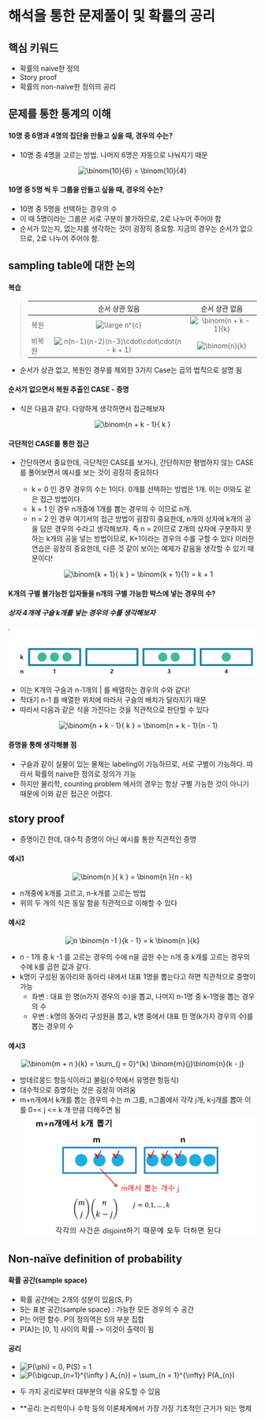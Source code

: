 # 해석을 통한 문제풀이 및 확률의 공리

## 핵심 키워드
* 확률의 naive한 정의
* Story proof
* 확률의 non-naive한 정의의 공리

## 문제를 통한 통계의 이해

#### 10명 중 6명과 4명의 집단을 만들고 싶을 때, 경우의 수는?
* 10명 중 4명을 고르는 방법. 나머지 6명은 자동으로 나눠지기 때문
<p align="center"><img src="https://latex.codecogs.com/gif.latex?\binom{10}{6}&space;=&space;\binom{10}{4}" title="\binom{10}{6} = \binom{10}{4}" /></p>

#### 10명 중 5명 씩 두 그룹을 만들고 싶을 때, 경우의 수는?

 * 10명 중 5명을 선택하는 경우의 수
 * 이 때 5명이라는 그룹은 서로 구분이 불가하므로, 2로 나누어 주어야 함
 * 순서가 있는지, 없는지를 생각하는 것이 굉장히 중요함. 지금의 경우는 순서가 없으므로, 2로 나누어 주어야 함.

##  sampling table에 대한 논의

#### 복습

> |                                     |  순서 상관 있음 | 순서 상관 없음
> |---|:---:|:---:|
>  | 복원 |<img src="https://latex.codecogs.com/gif.latex?\dpi{150}&space;\large&space;n^{c}" title="\large n^{c}" />| <img src="https://latex.codecogs.com/gif.latex?\binom{n&plus;k-1}{c}" title="\binom{n + k - 1}{k}" />|
>  | 비복원 | <img src="https://latex.codecogs.com/gif.latex?\dpi{150}&space;n(n-1)(n-2)(n-3)\cdot\cdot\cdot(n&space;-&space;k&space;&plus;&space;1)" title="n(n-1)(n-2)(n-3)\cdot\cdot\cdot(n - k + 1)" />| <img src="https://latex.codecogs.com/gif.latex?\dpi{150}&space;\binom{n}{k}" title="\binom{n}{k}" />||

* 순서가 상관 없고, 복원인 경우를 제외한 3가지 Case는 곱의 법칙으로 설명 됨

#### 순서가 없으면서 복원 추출인 CASE - 증명
* 식은 다음과 같다. 다양하게 생각하면서 접근해보자
<p align="center"><img src="https://latex.codecogs.com/gif.latex?\binom{n&space;&plus;&space;k&space;-&space;1}{&space;k&space;}" title="\binom{n + k - 1}{ k }" /></p>


#### 극단적인 CASE를 통한 접근
* 간단하면서 중요한데, 극단적인 CASE를 보거나, 간단하지만 평범하지 않는 CASE를 풀어보면서 예시를 보는 것이 굉장히 중요하다

  -  k = 0 인 경우
  경우의 수는 1이다. 0개를 선택하는 방법은 1개. 이는 0!와도 같은 접근 방법이다.
  - k = 1 인 경우
  n개중에 1개를 뽑는 경우의 수 이므로 n개.
  - n = 2 인 경우
  여기서의 접근 방법이 굉장히 중요한데, n개의 상자에 k개의 공을 담은 경우의 수라고 생각해보자.
  즉 n = 2이므로 2개의 상자에 구분하지 못하는 k개의 공을 넣는 방법이므로,
  K+1이라는 경우의 수를 구할 수 있다
  이러한 연습은 굉장히 중요한데, 다른 것 같이 보이는 예제가 같음을 생각할 수 있기 때문이다!
  <p align="center">  <img src="https://latex.codecogs.com/gif.latex?\binom{k&space;&plus;&space;1}{&space;k&space;}&space;=&space;\binom{k&space;&plus;&space;1}{1}&space;=&space;k&space;&plus;&space;1" title="\binom{k + 1}{ k } = \binom{k + 1}{1} = k + 1" /></p>



#### K개의 구별 불가능한 입자들을 n개의 구별 가능한 박스에 넣는 경우의 수?
##### 상자 4개에 구슬 k개를 넣는 경우의 수를 생각해보자
![img](https://github.com/koni114/Harvard_Statistics/blob/master/image/4%EA%B0%9C%EC%83%81%EC%9E%90k%EA%B0%9C%EA%B5%AC%EC%8A%AC.JPG)


* 이는 K개의 구슬과 n-1개의 | 를 배열하는 경우의 수와 같다!
* 작대기 n-1 를 배열한 위치에 따라서 구슬의 배치가 달라지기 때문
* 따라서 다음과 같은 식을 가진다는 것을 직관적으로 판단할 수 있다
  <p align="center"><img src="https://latex.codecogs.com/gif.latex?\binom{n&space;&plus;&space;k&space;&plus;&space;1}{&space;k&space;}&space;=&space;\binom{n&space;&plus;&space;k&space;&plus;&space;1}{n&space;-&space;1}" title="\binom{n + k - 1}{ k } = \binom{n + k - 1}{n - 1}" /></p>

#### 증명을 통해 생각해볼 점

* 구슬과 같이 실물이 있는 물체는 labeling이 가능하므로, 서로 구별이 가능하다. 따라서 확률의 naive한 정의로 정의가 가능
* 하지만 물리학, counting problem 에서의 경우는 항상 구별 가능한 것이 아니기 때문에 이와 같은 접근은 어렵다.

## story proof
* 증명이긴 한데, 대수적 증명이 아닌 예시를 통한 직관적인 증명

#### 예시1
<p align="center"><img src="https://latex.codecogs.com/gif.latex?\binom{n&space;}{&space;k&space;}&space;=&space;\binom{n&space;}{n&space;-&space;k}" title="\binom{n }{ k } = \binom{n }{n - k}" /></p>

* n개중에 k개를 고르고, n-k개를 고르는 방법
* 위의 두 개의 식은 동일 함을 직관적으로 이해할 수 있다

#### 예시2
<p align="center"><img src="https://latex.codecogs.com/gif.latex?n&space;\binom{n&space;-1&space;}{k&space;-&space;1}&space;=&space;k&space;\binom{n&space;}{k}" title="n \binom{n -1 }{k - 1} = k \binom{n }{k}" /></p>

*  n - 1개 중 k -1 를 고르는 경우의 수에 n을 곱한 수는 n개 중 k개를 고르는 경우의 수에 k를 곱한 값과 같다.
* k명이 구성된 동아리와 동아리 내에서 대표 1명을 뽑는다고 하면 직관적으로 증명이 가능
    - 좌변 : 대표 한 명(n가지 경우의 수)을 뽑고, 나머지 n-1명 중 k-1명을 뽑는 경우의 수
    - 우변 : k명의 동아리 구성원을 뽑고, k명 중에서 대표 한 명(k가지 경우의 수)를 뽑는 경우의 수

#### 예시3
<p align="center"><img src="https://latex.codecogs.com/gif.latex?\binom{m&space;&plus;&space;n&space;}{k}&space;=&space;\sum_{j&space;=&space;0}^{k}&space;\binom{m}{j}\binom{n}{k&space;-&space;j}" title="\binom{m + n }{k} = \sum_{j = 0}^{k} \binom{m}{j}\binom{n}{k - j}" /></p>

* 방데르몽드 항등식이라고 불림(수학에서 유명한 항등식)
* 대수적으로 증명하는 것은 굉장히 어려움
* m+n개에서 k개를 뽑는 경우의 수는 m 그룹, n그룹에서 각각 j개, k-j개를 뽑아 이를  0=< j  <= k 개 만큼 더해주면 됨
![img](https://github.com/koni114/Harvard_Statistics/blob/master/image/%EB%B0%A9%EB%8D%B0%EB%A5%B4%EB%AA%BD%EB%93%9C.JPG)

## Non-naïve definition of probability
#### 확률 공간(sample space)
* 확률 공간에는 2개의 성분이 있음(S, P)
* S는 표본 공간(sample space) : 가능한 모든 경우의 수 공간
* P는 어떤 함수. P의 정의역은 S의 부분 집합
* P(A)는 [0, 1] 사이의 확률 -> 이것이 출력이 됨

#### 공리
* <img src="https://latex.codecogs.com/gif.latex?P(\phi)&space;=&space;0,&space;P(S)&space;=&space;1" title="P(\phi) = 0, P(S) = 1" />
* <img src="https://latex.codecogs.com/gif.latex?P(\bigcup_{n=1}^{\infty&space;}&space;A_{n})&space;=&space;\sum_{n&space;=&space;1}^{\infty}&space;P(A_{n})" title="P(\bigcup_{n=1}^{\infty } A_{n}) = \sum_{n = 1}^{\infty} P(A_{n})" />

* 두 가지 공리로부터 대부분의 식을 유도할 수 있음

* **공리: 논리학이나 수학 등의 이론체계에서 가장 가장 기초적인 근거가 되는 명제
